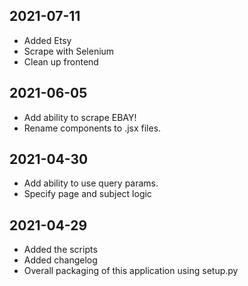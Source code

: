 ## 2021-07-11
- Added Etsy
- Scrape with Selenium
- Clean up frontend

## 2021-06-05
- Add ability to scrape EBAY!
- Rename components to .jsx files. 

## 2021-04-30
- Add ability to use query params. 
- Specify page and subject logic

## 2021-04-29
- Added the scripts
- Added changelog
- Overall packaging of this application using setup.py
